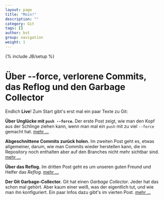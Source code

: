 ```yaml
---
layout: page
title: "Moin!"
description: ""
category: Git
tags: []
author: bst
group: navigation
weight: 1
---
```

{% include JB/setup %}

Über &#45;&#45;force, verlorene Commits, das Reflog und den Garbage Collector
=============================================================================

Endlich **Live**! Zum Start gibt\'s erst mal ein paar Texte zu Git:

**Über Unglücke mit `push --force`.** 
Der erste Post zeigt, wie man den Kopf aus der Schlinge ziehen kann,
wenn man mal ein `push` mit zu viel `--force` gemacht hat.
[mehr ...](git/2012/04/28/push-mit-force-in-git)

**Abgeschnittene Commits zurück holen.**
Im zweiten Post geht es, etwas allgemeiner, darum, wie man Commits
wieder herstellen kann, die im Repository noch enthalten 
aber auf den Branches nicht mehr sichtbar sind.
[mehr ...](git/2012/05/08/abgeschnittene-commits-zurueckholen)

**Über das Reflog.**
Im dritten Post geht es um unseren guten Freund und Helfer das *Reflog*.
[mehr ...](git/2012/05/09/reflog-fuer-bare-repositorys-in-git-einrichten)

**Der Git Garbage-Collector.**
Git hat einen *Garbage Collector*. Jeder hat das schon mal gehört. 
Aber kaum einer weiß, was der eigentlich tut, 
und wie man ihn konfiguriert. Ein paar Infos
dazu gibt's im vierten Post.
[mehr ...](git/2012/05/28/wer-hat-angst-vor-dem-garbage-collector)



